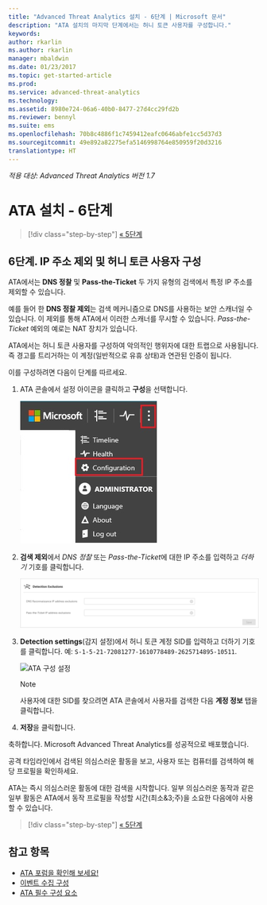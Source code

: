 ```yaml
---
title: "Advanced Threat Analytics 설치 - 6단계 | Microsoft 문서"
description: "ATA 설치의 마지막 단계에서는 허니 토큰 사용자를 구성합니다."
keywords: 
author: rkarlin
ms.author: rkarlin
manager: mbaldwin
ms.date: 01/23/2017
ms.topic: get-started-article
ms.prod: 
ms.service: advanced-threat-analytics
ms.technology: 
ms.assetid: 8980e724-06a6-40b0-8477-27d4cc29fd2b
ms.reviewer: bennyl
ms.suite: ems
ms.openlocfilehash: 70b8c4886f1c7459412eafc0646abfe1cc5d37d3
ms.sourcegitcommit: 49e892a82275efa5146998764e850959f20d3216
translationtype: HT
---
```

*적용 대상: Advanced Threat Analytics 버전 1.7*



# <a name="install-ata---step-6"></a>ATA 설치 - 6단계

>[!div class="step-by-step"]
[« 5단계](install-ata-step5.md)

## <a name="step-6-configure--ip-address-exclusions-and-honeytoken-user"></a>6단계. IP 주소 제외 및 허니 토큰 사용자 구성
ATA에서는 **DNS 정찰** 및 **Pass-the-Ticket** 두 가지 유형의 검색에서 특정 IP 주소를 제외할 수 있습니다. 

예를 들어 한 **DNS 정찰 제외**는 검색 메커니즘으로 DNS를 사용하는 보안 스캐너일 수 있습니다. 이 제외를 통해 ATA에서 이러한 스캐너를 무시할 수 있습니다. *Pass-the-Ticket* 예외의 예로는 NAT 장치가 있습니다.    

ATA에서는 허니 토큰 사용자를 구성하여 악의적인 행위자에 대한 트랩으로 사용됩니다. 즉 경고를 트리거하는 이 계정(일반적으로 유휴 상태)과 연관된 인증이 됩니다.

이를 구성하려면 다음이 단계를 따르세요.

1.  ATA 콘솔에서 설정 아이콘을 클릭하고 **구성**을 선택합니다.

    ![ATA 구성 설정](media/ATA-config-icon.JPG)

2.  **검색 제외**에서 *DNS 정찰* 또는 *Pass-the-Ticket*에 대한 IP 주소를 입력하고 *더하기* 기호를 클릭합니다.

    ![변경 내용 저장](media/ATA-exclusions.png)

3.  **Detection settings**(감지 설정)에서 허니 토큰 계정 SID를 입력하고 더하기 기호를 클릭합니다. 예: `S-1-5-21-72081277-1610778489-2625714895-10511`.

    ![ATA 구성 설정](media/ATA-honeytoken.png)

    > [!NOTE]
    > 사용자에 대한 SID를 찾으려면 ATA 콘솔에서 사용자를 검색한 다음 **계정 정보** 탭을 클릭합니다. 

4.  **저장**을 클릭합니다.


축하합니다. Microsoft Advanced Threat Analytics를 성공적으로 배포했습니다.

공격 타임라인에서 검색된 의심스러운 활동을 보고, 사용자 또는 컴퓨터를 검색하여 해당 프로필을 확인하세요.

ATA는 즉시 의심스러운 활동에 대한 검색을 시작합니다. 일부 의심스러운 동작과 같은 일부 활동은 ATA에서 동작 프로필을 작성할 시간(최소&3;주)을 소요한 다음에야 사용할 수 있습니다.


>[!div class="step-by-step"]
[« 5단계](install-ata-step5.md)


## <a name="see-also"></a>참고 항목

- [ATA 포럼을 확인해 보세요!](https://social.technet.microsoft.com/Forums/security/home?forum=mata)
- [이벤트 수집 구성](configure-event-collection.md)
- [ATA 필수 구성 요소](/advanced-threat-analytics/plan-design/ata-prerequisites)

